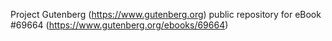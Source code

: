 Project Gutenberg (https://www.gutenberg.org) public repository for
eBook #69664 (https://www.gutenberg.org/ebooks/69664)
